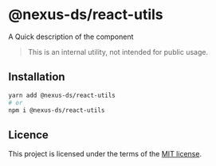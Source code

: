 # @nexus-ds/react-utils

A Quick description of the component

> This is an internal utility, not intended for public usage.

## Installation

```sh
yarn add @nexus-ds/react-utils
# or
npm i @nexus-ds/react-utils
```



## Licence

This project is licensed under the terms of the
[MIT license](https://github.com/NexusDesignSystem/nexus-ds/blob/main/LICENSE).

